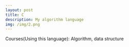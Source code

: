 ```yaml
---
layout: post
title: C
description: My algorithm language 
img: /img/2.png
---
```


Courses(Using this language): Algorithm, data structure

